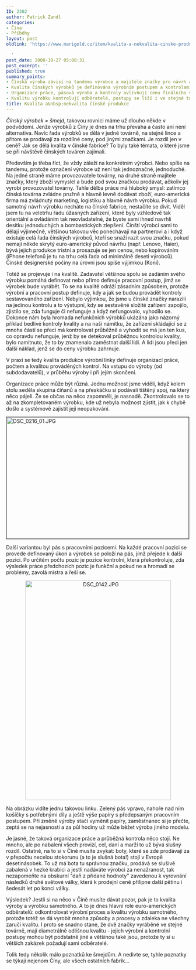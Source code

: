 ```yaml
---
ID: 2302
author: Patrick Zandl
categories:
- Čína
- Příběhy
layout: post
oldlink: 'https://www.marigold.cz/item/kvalita-a-nekvalita-cinske-produkce

  '
post_date: 2008-10-27 05:08:31
post_excerpt: ''
published: true
summary_points:
- Čínská výroba závisí na tandemu výrobce a majitele značky pro návrh a prodej.
- Kvalita čínských výrobků je definována výrobním postupem a kontrolami kvality.
- Organizace práce, pásová výroba a kontroly ovlivňují cenu finálního výrobku.
- Kvalitu výrobku kontrolují odběratelé, postupy se liší i ve stejné továrně.
title: Kvalita a&nbsp;nekvalita čínské produkce
---
```


<em>Čínský výrobek =  šmejd</em>, takovou rovnici máme už dlouho někde v podvědomí. Jenže výrobků z Číny je dnes na trhu převaha a často ani není alternativa. Navíc řada výrobků se dělá v jedné továrně, na stejné lince a přitom se prodávají za rozdílné ceny, pod jinými značkami. Je rozdíl jen v ceně? Jak se dělá kvalita v čínské fabrice? To byly také témata, o které jsme se při návštěvě čínských továren zajímali. 

<!--more-->

Především je třeba říct, že vždy záleží na konkrétním výrobci. Nebo spíše na tandemu, protože označení výrobce už není tak jednoznačné, jednoduché. Na jedné straně máme provozovatele továrny, na druhé straně majitele značky, který zboží vymyslel a bude pod svou značkou prodávat, ačkoliv jej vyrobí provozovatel továrny. Tahle dělba práce má hluboký smysl: zatímco čínská továrna zvládne pružně a hlavně levně dodávat zboží, euro-americká firma má zvládnutý marketing, logistiku a hlavně návrh výrobku. Pokud samotný návrh výrobku necháte na čínské fabrice, nestačíte se divit. Viděl jsem tu na veletrhu řadu úžasných zařízení, které byly vzhledově tak orientální a ovládáním tak neovladatelné, že byste sami ihned navrhli desítku jednoduchých a bombastických zlepšení. Čínští výrobci sami to dělají výjimečně, většinou takovou věc ponechávají na partnerovi a i když existuje celá řada čínských výrobců, kteří se snaží razit svou značku, pokud nemají někde skrytý euro-americký původ návrhu (např. Lenovo, Haier), bývá jejich produkce tristní a prosazuje se jen cenou, nebo kopírováním (iPhone telefonů je tu na trhu celá řada od minimálně deseti výrobců). Čínské designerské počiny na úrovni jsou spíše výjimkou (Koni).

Totéž se projevuje i na kvalitě. Zadavatel většinou spolu se zadáním svého výrobku pomáhá definovat nebo přímo definuje pracovní postup, jímž se výrobek bude vyrábět. To se na kvalitě odráží zásadním způsobem, protože výrobní a pracovní postup definuje, kdy a jak se budou provádět kontroly sestavovaného zařízení. Nebylo výjimkou, že jsme u čínské značky narazili na jedinou kontrolu a to výstupní, kdy se sestavěné složité zařízení zapojilo, zjistilo se, zda funguje či nefunguje a když nefungovalo, vyhodilo se. Dokonce nám byla hromada nefunkčních výrobků ukázána jako názorný příklad bedlivé kontroly kvality a na naši námitku, že zařízení skládající se z mnoha částí se přeci má kontrolovat průběžně a vyhodit se má jen ten kus, co opravdu nefunguje, jenž by se detekoval průběžnou kontrolou kvality, bylo namítnuto, že to by znamenalo zaměstnat další lidi. A lidi jsou přeci jen další náklad, jenž se do ceny výrobku zahrnuje. 

V praxi se tedy kvalita produkce výrobní linky definuje organizací práce, počtem a kvalitou prováděných kontrol. Na vstupu do výroby (od subdodavatelů), v průběhu výroby i při jejím skončení. 

Organizace práce může být různá. Jednu možnost jsme viděli, když kolem stolu seděla skupina číňanů a na přeskáčku si podávali tištěný spoj, na který něco pájeli. Že se občas na něco zapomněli, je nasnadě. Zkontrolovalo se to až na zkompletovaném výrobku, kde už nebyla možnost zjistit, jak k chybě došlo a systémově zajistit její neopakování.

<img src="http://www.marigold.cz/wp-content/uploads/dsc-0216-01.jpg" alt="DSC_0216_01.JPG" border="1" width="500" height="332" />

Další variantou byl pás s pracovními pozicemi. Na každé pracovní pozici se provede definovaný úkon a výrobek se položí na pás, jímž přejede k další pozici. Po určitém počtu pozic je pozice kontrolní, která překontroluje, zda výsledek práce předchozích pozic je funkční a pokud ne a hromadí se problémy, zavolá mistra a řeší se. 

<div style="text-align:center;"><img src="http://www.marigold.cz/wp-content/uploads/dsc-0142.jpg" alt="DSC_0142.JPG" border="0" width="399" height="600" /></div>

Na obrázku vidíte jednu takovou linku. Zelený pás vpravo, nahoře nad ním košíčky s potřebnými díly a ještě výše papíry s předepsaným pracovním postupem. Při změně výroby stačí vyměnit papíry, zaměstnanec si je přečte, zeptá se na nejasnosti a za půl hodiny už může běžet výroba jiného modelu. 

Je jasné, že taková organizace práce a průběžná kontrola něco stojí. Ne mnoho, ale po nabalení všech provizí, cel, daní a marží to už bývá slušný rozdíl.  Ostatně, na to si v Číně musíte zvykat: boty, které se zde prodávají za v přepočtu necelou stokorunu (a to je slušná bota!) stojí v Evropě desetinásobek. To už má bota tu správnou značku, prodává se slušivě zabalená v hezké krabici a jestli nadáváte výrobci za nenažranost, tak nezapomeňte na obskurní "daň z přidané hodnoty" zavedenou k vyrovnání následků druhé světové války, která k prodejní ceně přilípne další pětinu i šedesát let po konci války.

Výsledek? Jestli si na něco v Číně musíte dávat pozor, pak je to kvalita výroby a výrobku samotného. A to je dnes hlavní role euro-amerických odběratelů: odkontrolovat výrobní proces a kvalitu výrobku samotného, protože totéž se dá vyrobit mnoha způsoby a procesy a zdaleka ne všechny zaručí kvalitu. I proto se snadno stane, že dvě značky vyráběné ve stejné továrně, mají diametrálně odlišnou kvalitu - jejich výrobní a kontrolní postupy mohou být podstatně jiné a většinou také jsou, protože ty si u větších zakázek požadují sami odběratelé. 

Tolik tedy několik málo poznatků ke šmejdům. A nedivte se, tyhle poznatky se týkají nejenom Číny, ale všech ostatních fabrik...
